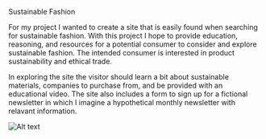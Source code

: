 Sustainable Fashion

For my project I wanted to create a site that is easily found when searching for sustainable fashion. With this project I hope to provide education, reasoning, and resources for a potential consumer to consider and explore sustainable fashion. The intended consumer is interested in product sustainability and ethical trade.

In exploring the site the visitor should learn a bit about sustainable materials, companies to purchase from, and be provided with an educational video. The site also includes a form to sign up for a fictional newsletter in which I imagine a hypothetical monthly newsletter with relavant information. 

<img src="/assets/images/screenshot1.png" alt="Alt text" title="Optional title">